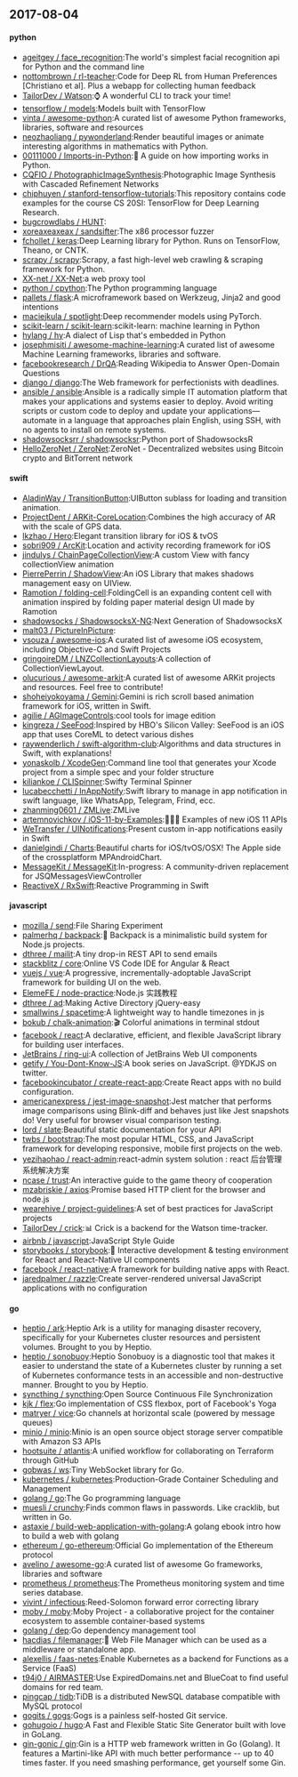 ## 2017-08-04

#### python
* [ageitgey / face_recognition](https://github.com/ageitgey/face_recognition):The world's simplest facial recognition api for Python and the command line
* [nottombrown / rl-teacher](https://github.com/nottombrown/rl-teacher):Code for Deep RL from Human Preferences [Christiano et al]. Plus a webapp for collecting human feedback
* [TailorDev / Watson](https://github.com/TailorDev/Watson):⌚️ A wonderful CLI to track your time!
* [tensorflow / models](https://github.com/tensorflow/models):Models built with TensorFlow
* [vinta / awesome-python](https://github.com/vinta/awesome-python):A curated list of awesome Python frameworks, libraries, software and resources
* [neozhaoliang / pywonderland](https://github.com/neozhaoliang/pywonderland):Render beautiful images or animate interesting algorithms in mathematics with Python.
* [00111000 / Imports-in-Python](https://github.com/00111000/Imports-in-Python):🐍 A guide on how importing works in Python.
* [CQFIO / PhotographicImageSynthesis](https://github.com/CQFIO/PhotographicImageSynthesis):Photographic Image Synthesis with Cascaded Refinement Networks
* [chiphuyen / stanford-tensorflow-tutorials](https://github.com/chiphuyen/stanford-tensorflow-tutorials):This repository contains code examples for the course CS 20SI: TensorFlow for Deep Learning Research.
* [bugcrowdlabs / HUNT](https://github.com/bugcrowdlabs/HUNT):
* [xoreaxeaxeax / sandsifter](https://github.com/xoreaxeaxeax/sandsifter):The x86 processor fuzzer
* [fchollet / keras](https://github.com/fchollet/keras):Deep Learning library for Python. Runs on TensorFlow, Theano, or CNTK.
* [scrapy / scrapy](https://github.com/scrapy/scrapy):Scrapy, a fast high-level web crawling & scraping framework for Python.
* [XX-net / XX-Net](https://github.com/XX-net/XX-Net):a web proxy tool
* [python / cpython](https://github.com/python/cpython):The Python programming language
* [pallets / flask](https://github.com/pallets/flask):A microframework based on Werkzeug, Jinja2 and good intentions
* [maciejkula / spotlight](https://github.com/maciejkula/spotlight):Deep recommender models using PyTorch.
* [scikit-learn / scikit-learn](https://github.com/scikit-learn/scikit-learn):scikit-learn: machine learning in Python
* [hylang / hy](https://github.com/hylang/hy):A dialect of Lisp that's embedded in Python
* [josephmisiti / awesome-machine-learning](https://github.com/josephmisiti/awesome-machine-learning):A curated list of awesome Machine Learning frameworks, libraries and software.
* [facebookresearch / DrQA](https://github.com/facebookresearch/DrQA):Reading Wikipedia to Answer Open-Domain Questions
* [django / django](https://github.com/django/django):The Web framework for perfectionists with deadlines.
* [ansible / ansible](https://github.com/ansible/ansible):Ansible is a radically simple IT automation platform that makes your applications and systems easier to deploy. Avoid writing scripts or custom code to deploy and update your applications— automate in a language that approaches plain English, using SSH, with no agents to install on remote systems.
* [shadowsocksrr / shadowsocksr](https://github.com/shadowsocksrr/shadowsocksr):Python port of ShadowsocksR
* [HelloZeroNet / ZeroNet](https://github.com/HelloZeroNet/ZeroNet):ZeroNet - Decentralized websites using Bitcoin crypto and BitTorrent network

#### swift
* [AladinWay / TransitionButton](https://github.com/AladinWay/TransitionButton):UIButton sublass for loading and transition animation.
* [ProjectDent / ARKit-CoreLocation](https://github.com/ProjectDent/ARKit-CoreLocation):Combines the high accuracy of AR with the scale of GPS data.
* [lkzhao / Hero](https://github.com/lkzhao/Hero):Elegant transition library for iOS & tvOS
* [sobri909 / ArcKit](https://github.com/sobri909/ArcKit):Location and activity recording framework for iOS
* [jindulys / ChainPageCollectionView](https://github.com/jindulys/ChainPageCollectionView):A custom View with fancy collectionView animation
* [PierrePerrin / ShadowView](https://github.com/PierrePerrin/ShadowView):An iOS Library that makes shadows management easy on UIView.
* [Ramotion / folding-cell](https://github.com/Ramotion/folding-cell):FoldingCell is an expanding content cell with animation inspired by folding paper material design UI made by Ramotion
* [shadowsocks / ShadowsocksX-NG](https://github.com/shadowsocks/ShadowsocksX-NG):Next Generation of ShadowsocksX
* [malt03 / PictureInPicture](https://github.com/malt03/PictureInPicture):
* [vsouza / awesome-ios](https://github.com/vsouza/awesome-ios):A curated list of awesome iOS ecosystem, including Objective-C and Swift Projects
* [gringoireDM / LNZCollectionLayouts](https://github.com/gringoireDM/LNZCollectionLayouts):A collection of CollectionViewLayout.
* [olucurious / awesome-arkit](https://github.com/olucurious/awesome-arkit):A curated list of awesome ARKit projects and resources. Feel free to contribute!
* [shoheiyokoyama / Gemini](https://github.com/shoheiyokoyama/Gemini):Gemini is rich scroll based animation framework for iOS, written in Swift.
* [agilie / AGImageControls](https://github.com/agilie/AGImageControls):cool tools for image edition
* [kingreza / SeeFood](https://github.com/kingreza/SeeFood):Inspired by HBO's Silicon Valley: SeeFood is an iOS app that uses CoreML to detect various dishes
* [raywenderlich / swift-algorithm-club](https://github.com/raywenderlich/swift-algorithm-club):Algorithms and data structures in Swift, with explanations!
* [yonaskolb / XcodeGen](https://github.com/yonaskolb/XcodeGen):Command line tool that generates your Xcode project from a simple spec and your folder structure
* [kiliankoe / CLISpinner](https://github.com/kiliankoe/CLISpinner):Swifty Terminal Spinner
* [lucabecchetti / InAppNotify](https://github.com/lucabecchetti/InAppNotify):Swift library to manage in app notification in swift language, like WhatsApp, Telegram, Frind, ecc.
* [zhanming0601 / ZMLive](https://github.com/zhanming0601/ZMLive):ZMLive
* [artemnovichkov / iOS-11-by-Examples](https://github.com/artemnovichkov/iOS-11-by-Examples):👨🏻‍💻 Examples of new iOS 11 APIs
* [WeTransfer / UINotifications](https://github.com/WeTransfer/UINotifications):Present custom in-app notifications easily in Swift
* [danielgindi / Charts](https://github.com/danielgindi/Charts):Beautiful charts for iOS/tvOS/OSX! The Apple side of the crossplatform MPAndroidChart.
* [MessageKit / MessageKit](https://github.com/MessageKit/MessageKit):In-progress: A community-driven replacement for JSQMessagesViewController
* [ReactiveX / RxSwift](https://github.com/ReactiveX/RxSwift):Reactive Programming in Swift

#### javascript
* [mozilla / send](https://github.com/mozilla/send):File Sharing Experiment
* [palmerhq / backpack](https://github.com/palmerhq/backpack):🎒 Backpack is a minimalistic build system for Node.js projects.
* [dthree / mailit](https://github.com/dthree/mailit):A tiny drop-in REST API to send emails
* [stackblitz / core](https://github.com/stackblitz/core):Online VS Code IDE for Angular & React
* [vuejs / vue](https://github.com/vuejs/vue):A progressive, incrementally-adoptable JavaScript framework for building UI on the web.
* [ElemeFE / node-practice](https://github.com/ElemeFE/node-practice):Node.js 实践教程
* [dthree / ad](https://github.com/dthree/ad):Making Active Directory jQuery-easy
* [smallwins / spacetime](https://github.com/smallwins/spacetime):A lightweight way to handle timezones in js
* [bokub / chalk-animation](https://github.com/bokub/chalk-animation):🎬 Colorful animations in terminal stdout
* [facebook / react](https://github.com/facebook/react):A declarative, efficient, and flexible JavaScript library for building user interfaces.
* [JetBrains / ring-ui](https://github.com/JetBrains/ring-ui):A collection of JetBrains Web UI components
* [getify / You-Dont-Know-JS](https://github.com/getify/You-Dont-Know-JS):A book series on JavaScript. @YDKJS on twitter.
* [facebookincubator / create-react-app](https://github.com/facebookincubator/create-react-app):Create React apps with no build configuration.
* [americanexpress / jest-image-snapshot](https://github.com/americanexpress/jest-image-snapshot):Jest matcher that performs image comparisons using Blink-diff and behaves just like Jest snapshots do! Very useful for browser visual comparison testing.
* [lord / slate](https://github.com/lord/slate):Beautiful static documentation for your API
* [twbs / bootstrap](https://github.com/twbs/bootstrap):The most popular HTML, CSS, and JavaScript framework for developing responsive, mobile first projects on the web.
* [yezihaohao / react-admin](https://github.com/yezihaohao/react-admin):react-admin system solution : react 后台管理系统解决方案
* [ncase / trust](https://github.com/ncase/trust):An interactive guide to the game theory of cooperation
* [mzabriskie / axios](https://github.com/mzabriskie/axios):Promise based HTTP client for the browser and node.js
* [wearehive / project-guidelines](https://github.com/wearehive/project-guidelines):A set of best practices for JavaScript projects
* [TailorDev / crick](https://github.com/TailorDev/crick):📊 Crick is a backend for the Watson time-tracker.
* [airbnb / javascript](https://github.com/airbnb/javascript):JavaScript Style Guide
* [storybooks / storybook](https://github.com/storybooks/storybook):📓 Interactive development & testing environment for React and React-Native UI components
* [facebook / react-native](https://github.com/facebook/react-native):A framework for building native apps with React.
* [jaredpalmer / razzle](https://github.com/jaredpalmer/razzle):Create server-rendered universal JavaScript applications with no configuration

#### go
* [heptio / ark](https://github.com/heptio/ark):Heptio Ark is a utility for managing disaster recovery, specifically for your Kubernetes cluster resources and persistent volumes. Brought to you by Heptio.
* [heptio / sonobuoy](https://github.com/heptio/sonobuoy):Heptio Sonobuoy is a diagnostic tool that makes it easier to understand the state of a Kubernetes cluster by running a set of Kubernetes conformance tests in an accessible and non-destructive manner. Brought to you by Heptio.
* [syncthing / syncthing](https://github.com/syncthing/syncthing):Open Source Continuous File Synchronization
* [kjk / flex](https://github.com/kjk/flex):Go implementation of CSS flexbox, port of Facebook's Yoga
* [matryer / vice](https://github.com/matryer/vice):Go channels at horizontal scale (powered by message queues)
* [minio / minio](https://github.com/minio/minio):Minio is an open source object storage server compatible with Amazon S3 APIs
* [hootsuite / atlantis](https://github.com/hootsuite/atlantis):A unified workflow for collaborating on Terraform through GitHub
* [gobwas / ws](https://github.com/gobwas/ws):Tiny WebSocket library for Go.
* [kubernetes / kubernetes](https://github.com/kubernetes/kubernetes):Production-Grade Container Scheduling and Management
* [golang / go](https://github.com/golang/go):The Go programming language
* [muesli / crunchy](https://github.com/muesli/crunchy):Finds common flaws in passwords. Like cracklib, but written in Go.
* [astaxie / build-web-application-with-golang](https://github.com/astaxie/build-web-application-with-golang):A golang ebook intro how to build a web with golang
* [ethereum / go-ethereum](https://github.com/ethereum/go-ethereum):Official Go implementation of the Ethereum protocol
* [avelino / awesome-go](https://github.com/avelino/awesome-go):A curated list of awesome Go frameworks, libraries and software
* [prometheus / prometheus](https://github.com/prometheus/prometheus):The Prometheus monitoring system and time series database.
* [vivint / infectious](https://github.com/vivint/infectious):Reed-Solomon forward error correcting library
* [moby / moby](https://github.com/moby/moby):Moby Project - a collaborative project for the container ecosystem to assemble container-based systems
* [golang / dep](https://github.com/golang/dep):Go dependency management tool
* [hacdias / filemanager](https://github.com/hacdias/filemanager):📁 Web File Manager which can be used as a middleware or standalone app.
* [alexellis / faas-netes](https://github.com/alexellis/faas-netes):Enable Kubernetes as a backend for Functions as a Service (FaaS)
* [t94j0 / AIRMASTER](https://github.com/t94j0/AIRMASTER):Use ExpiredDomains.net and BlueCoat to find useful domains for red team.
* [pingcap / tidb](https://github.com/pingcap/tidb):TiDB is a distributed NewSQL database compatible with MySQL protocol
* [gogits / gogs](https://github.com/gogits/gogs):Gogs is a painless self-hosted Git service.
* [gohugoio / hugo](https://github.com/gohugoio/hugo):A Fast and Flexible Static Site Generator built with love in GoLang.
* [gin-gonic / gin](https://github.com/gin-gonic/gin):Gin is a HTTP web framework written in Go (Golang). It features a Martini-like API with much better performance -- up to 40 times faster. If you need smashing performance, get yourself some Gin.
